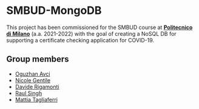 # SMBUD-MongoDB
This project has been commissioned for the SMBUD course at [**Politecnico di Milano**] (a.a. 2021-2022) with the goal of creating a NoSQL DB for supporting a certificate checking application for COVID-19.

## Group members
* [Oguzhan Avci](https://github.com/oguavci)
* [Nicole Gentile](https://github.com/ninagentile)
* [Davide Rigamonti](https://github.com/daviderigamonti)
* [Raul Singh](https://github.com/RaulSingh-7)
* [Mattia Tagliaferri](https://github.com/MattiaTaglia)

[**Politecnico di Milano**]: https://www.polimi.it/
